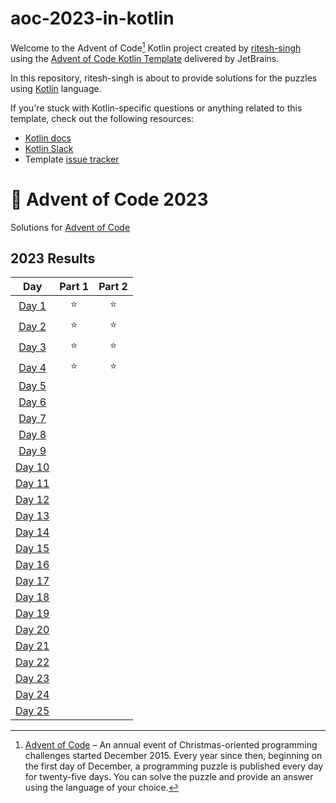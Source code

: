 # aoc-2023-in-kotlin

Welcome to the Advent of Code[^aoc] Kotlin project created by [ritesh-singh][github] using the [Advent of Code Kotlin Template][template] delivered by JetBrains.

In this repository, ritesh-singh is about to provide solutions for the puzzles using [Kotlin][kotlin] language.

If you're stuck with Kotlin-specific questions or anything related to this template, check out the following resources:

- [Kotlin docs][docs]
- [Kotlin Slack][slack]
- Template [issue tracker][issues]


[^aoc]:
    [Advent of Code][aoc] – An annual event of Christmas-oriented programming challenges started December 2015.
    Every year since then, beginning on the first day of December, a programming puzzle is published every day for twenty-five days.
    You can solve the puzzle and provide an answer using the language of your choice.

[aoc]: https://adventofcode.com
[docs]: https://kotlinlang.org/docs/home.html
[github]: https://github.com/ritesh-singh
[issues]: https://github.com/kotlin-hands-on/advent-of-code-kotlin-template/issues
[kotlin]: https://kotlinlang.org
[slack]: https://surveys.jetbrains.com/s3/kotlin-slack-sign-up
[template]: https://github.com/kotlin-hands-on/advent-of-code-kotlin-template

# 🎄 Advent of Code 2023

Solutions for [Advent of Code](https://adventofcode.com/)

<!--- advent_readme_stars table --->
## 2023 Results

|                      Day                       | Part 1 | Part 2 |
|:----------------------------------------------:|:-----:|:------:|
|  [Day 1](https://adventofcode.com/2023/day/1)  | ⭐ | ⭐ |
|  [Day 2](https://adventofcode.com/2023/day/2)  | ⭐ | ⭐ |
|  [Day 3](https://adventofcode.com/2023/day/3)  | ⭐ | ⭐ |
|  [Day 4](https://adventofcode.com/2023/day/4)  | ⭐ | ⭐ |
|  [Day 5](https://adventofcode.com/2023/day/5)  |       |        |
|  [Day 6](https://adventofcode.com/2023/day/6)  |       |        |
|  [Day 7](https://adventofcode.com/2023/day/7)  |       |        |
|  [Day 8](https://adventofcode.com/2023/day/8)  |       |        |
|  [Day 9](https://adventofcode.com/2023/day/9)  |       |        |
| [Day 10](https://adventofcode.com/2023/day/10) |       |        |
| [Day 11](https://adventofcode.com/2023/day/11) |       |        |
| [Day 12](https://adventofcode.com/2023/day/12) |       |        |
| [Day 13](https://adventofcode.com/2023/day/13) |       |        |
| [Day 14](https://adventofcode.com/2023/day/14) |       |        |
| [Day 15](https://adventofcode.com/2023/day/15) |       |        |
| [Day 16](https://adventofcode.com/2023/day/16) |       |        |
| [Day 17](https://adventofcode.com/2023/day/17) |       |        |
| [Day 18](https://adventofcode.com/2023/day/18) |       |        |
| [Day 19](https://adventofcode.com/2023/day/19) |       |        |
| [Day 20](https://adventofcode.com/2023/day/20) |       |        |
| [Day 21](https://adventofcode.com/2023/day/21) |       |        |
| [Day 22](https://adventofcode.com/2023/day/22) |       |        |
| [Day 23](https://adventofcode.com/2023/day/23) |       |        |
| [Day 24](https://adventofcode.com/2023/day/24) |       |        |
| [Day 25](https://adventofcode.com/2023/day/25) |       |        |
<!--- advent_readme_stars table --->

